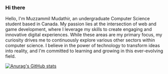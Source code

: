 ### Hi there

Hello, I'm Muzzammil Mudathir, an undergraduate Computer Science student based in Canada. My passion lies at the intersection of web and game development, where I leverage my skills to create engaging and innovative digital experiences. While these areas are my primary focus, my curiosity drives me to continuously explore various other sectors within computer science. I believe in the power of technology to transform ideas into reality, and I'm committed to learning and growing in this ever-evolving field.

[![Anurag's GitHub stats](https://github-readme-stats.vercel.app/api?username=MuzzammilMudathir)](https://github.com/anuraghazra/github-readme-stats)
<!---
MuzzammilMudathir/MuzzammilMudathir is a ✨ special ✨ repository because its `README.md` (this file) appears on your GitHub profile.
You can click the Preview link to take a look at your changes.
--->
